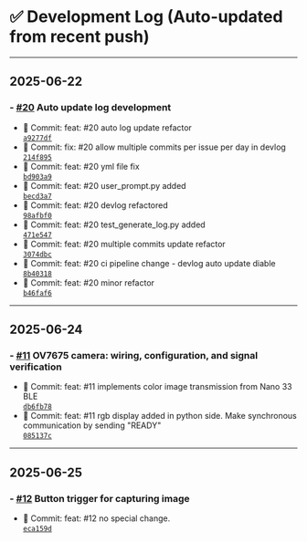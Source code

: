 # ✅ Development Log (Auto-updated from recent push)


----
## 2025-06-22
### - [#20](https://github.com/seung-gu/smart-labeler/issues/20) Auto update log development
- 🔧 Commit: feat: #20 auto log update refactor  
  [`a9277df`](https://github.com/seung-gu/smart-labeler/commit/a9277df72381199d8ef23f53aba6f7e23195bf54)
- 🔧 Commit: fix: #20 allow multiple commits per issue per day in devlog  
  [`214f895`](https://github.com/seung-gu/smart-labeler/commit/214f8955b1b4c785f2b3be1e5360cf0fbe50e1ca)
- 🔧 Commit: feat: #20 yml file fix  
  [`bd903a9`](https://github.com/seung-gu/smart-labeler/commit/bd903a94c76e1951b57acf8dd51cbd10deea1063)
- 🔧 Commit: feat: #20 user_prompt.py added  
  [`becd3a7`](https://github.com/seung-gu/smart-labeler/commit/becd3a7ed5dccf6ad559874b3bb435bdfc75a6d8)
- 🔧 Commit: feat: #20 devlog refactored  
  [`98afbf0`](https://github.com/seung-gu/smart-labeler/commit/98afbf0830064ab898dc2e0f50eee5ff8b8e5b0d)
- 🔧 Commit: feat: #20 test_generate_log.py added  
  [`471e547`](https://github.com/seung-gu/smart-labeler/commit/471e547173ccd463139b6609a85319aa4fc420eb)
- 🔧 Commit: feat: #20 multiple commits update refactor  
  [`3074dbc`](https://github.com/seung-gu/smart-labeler/commit/3074dbc53bc32c09597b4bd2bf8b85184bd87e04)
- 🔧 Commit: feat: #20 ci pipeline change - devlog auto update diable  
  [`8b40318`](https://github.com/seung-gu/smart-labeler/commit/8b40318322e08cf1ccbaca1e92747068cbe15636)
- 🔧 Commit: feat: #20 minor refactor  
  [`b46faf6`](https://github.com/seung-gu/smart-labeler/commit/b46faf6537b68937ea4335007ee5823427493d84)

----
## 2025-06-24
### - [#11](https://github.com/seung-gu/smart-labeler/issues/11) OV7675 camera: wiring, configuration, and signal verification
- 🔧 Commit: feat: #11 implements color image transmission from Nano 33 BLE  
  [`db6fb78`](https://github.com/seung-gu/smart-labeler/commit/db6fb781e718736b78ba063bb66de9883d97a785)
- 🔧 Commit: feat: #11 rgb display added in python side. Make synchronous communication by sending "READY"  
  [`085137c`](https://github.com/seung-gu/smart-labeler/commit/085137ccbe3f34c8d7bc91299c86321676fa785e)

----
## 2025-06-25
### - [#12](https://github.com/seung-gu/smart-labeler/issues/12) Button trigger for capturing image
- 🔧 Commit: feat: #12 no special change.  
  [`eca159d`](https://github.com/seung-gu/smart-labeler/commit/eca159d67a23b266d0d37bb25f2272758fb0c208)
